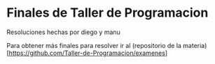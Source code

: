 # Finales de Taller de Programacion 
Resoluciones hechas por diego y manu

Para obtener más finales para resolver ir al (repositorio de la materia)[https://github.com/Taller-de-Programacion/examenes]